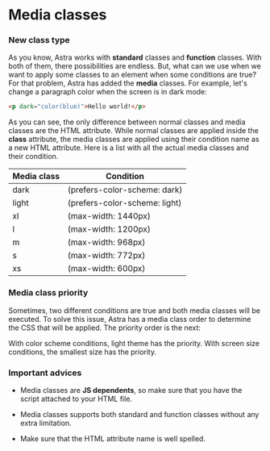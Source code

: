 # Media classes

### New class type

As you know, Astra works with **standard** classes and **function** classes. With both of them, there possibilities are endless. But, what can we use when we want to apply some classes to an element when some conditions are true? For that problem, Astra has added the **media** classes. For example, let's change a paragraph color when the screen is in dark mode:

```html
<p dark="color(blue)">Hello world!</p>
```

As you can see, the only difference between normal classes and media classes are the HTML attribute. While normal classes are applied inside the **class** attribute, the media classes are applied using their condition name as a new HTML attribute. Here is a list with all the actual media classes and their condition.

|Media class|Condition|
|-----------|---------|
|dark|(prefers-color-scheme: dark)|
|light|(prefers-color-scheme: light)|
|xl|(max-width: 1440px)|
|l|(max-width: 1200px)|
|m|(max-width: 968px)|
|s|(max-width: 772px)| 
|xs|(max-width: 600px)|
     
     
### Media class priority

Sometimes, two different conditions are true and both media classes will be executed. To solve this issue, Astra has a media class order to determine the CSS that will be applied. The priority order is the next: 

With color scheme conditions, light theme has the priority.
With screen size conditions, the smallest size has the priority.
     
### Important advices

* Media classes are **JS dependents**, so make sure that you have the script attached to your HTML file.

* Media classes supports both standard and function classes without any extra limitation.

* Make sure that the HTML attribute name is well spelled.